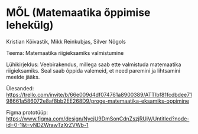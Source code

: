 # MÕL (Matemaatika õppimise lehekülg)

Kristian Kõivastik, Mikk Reinkubjas, Silver Nõgols

Teema: Matemaatika riigieksamiks valmistumine

Lühikirjeldus: Veebirakendus, millega saab ette valmistuda matemaatika riigieksamiks. Seal saab õppida valemeid, et need paremini ja lihtsamini meelde jääks.

Ülesanded: https://trello.com/invite/b/66e009d4df074761a8900389/ATTIbf81fcdbdee7198661a586072e8af8bb2EE268D9/proge-matemaatika-eksamiks-oppimine

Figma prototüüp: https://www.figma.com/design/NycjU9DmSonCdnZszjRUjV/Untitled?node-id=0-1&t=vNDZWrawTzXrZVWb-1
